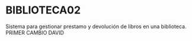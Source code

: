 # BIBLIOTECA02
Sistema para gestionar prestamo y devolución de libros en una biblioteca.
PRIMER CAMBIO DAVID
